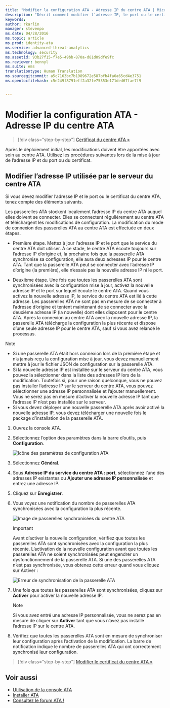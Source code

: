 ```yaml
---
title: "Modifier la configuration ATA - Adresse IP du centre ATA | Microsoft ATA"
description: "Décrit comment modifier l’adresse IP, le port ou le certificat de votre centre ATA."
keywords: 
author: rkarlin
manager: stevenpo
ms.date: 04/28/2016
ms.topic: article
ms.prod: identity-ata
ms.service: advanced-threat-analytics
ms.technology: security
ms.assetid: 93b27f15-f7e5-49bb-870a-d81d09dfe9fc
ms.reviewer: bennyl
ms.suite: ems
translationtype: Human Translation
ms.sourcegitcommit: a5c7163bc7b1989672e587bfb4fa6a65cd4e3751
ms.openlocfilehash: c5e249f8791eff2a32fe75353e171ded67fae7f9


---
```


# Modifier la configuration ATA - Adresse IP du centre ATA

>[!div class="step-by-step"]
[Certificat du centre ATA »](modifying-ata-config-centercert.md)

Après le déploiement initial, les modifications doivent être apportées avec soin au centre ATA. Utilisez les procédures suivantes lors de la mise à jour de l’adresse IP et du port ou du certificat.

## Modifier l’adresse IP utilisée par le serveur du centre ATA
Si vous devez modifier l’adresse IP et le port ou le certificat du centre ATA, tenez compte des éléments suivants.

Les passerelles ATA stockent localement l’adresse IP du centre ATA auquel elles doivent se connecter. Elles se connectent régulièrement au centre ATA et téléchargent les modifications de configuration. La modification du mode de connexion des passerelles ATA au centre ATA est effectuée en deux étapes.

-   Première étape. Mettez à jour l’adresse IP et le port que le service du centre ATA doit utiliser. À ce stade, le centre ATA écoute toujours sur l’adresse IP d’origine et, la prochaine fois que la passerelle ATA synchronise sa configuration, elle aura deux adresses IP pour le centre ATA. Tant que la passerelle ATA peut se connecter avec l’adresse IP d’origine (la première), elle n’essaie pas la nouvelle adresse IP ni le port.

-   Deuxième étape. Une fois que toutes les passerelles ATA sont synchronisées avec la configuration mise à jour, activez la nouvelle adresse IP et le port sur lequel écoute le centre ATA. Quand vous activez la nouvelle adresse IP, le service du centre ATA est lié à cette adresse. Les passerelles ATA ne sont pas en mesure de se connecter à l’adresse d’origine et tentent maintenant de se connecter avec la deuxième adresse IP (la nouvelle) dont elles disposent pour le centre ATA. Après la connexion au centre ATA avec la nouvelle adresse IP, la passerelle ATA télécharge la configuration la plus récente et dispose d’une seule adresse IP pour le centre ATA, sauf si vous avez relancé le processus.

> [!NOTE]
> -   Si une passerelle ATA était hors connexion lors de la première étape et n’a jamais reçu la configuration mise à jour, vous devez manuellement mettre à jour le fichier JSON de configuration sur la passerelle ATA.
> -   Si la nouvelle adresse IP est installée sur le serveur du centre ATA, vous pouvez la sélectionner dans la liste des adresses IP lors de la modification. Toutefois si, pour une raison quelconque, vous ne pouvez pas installer l’adresse IP sur le serveur du centre ATA, vous pouvez sélectionner une adresse IP personnalisée et l’ajouter manuellement. Vous ne serez pas en mesure d’activer la nouvelle adresse IP tant que l’adresse IP n’est pas installée sur le serveur.
> -   Si vous devez déployer une nouvelle passerelle ATA après avoir activé la nouvelle adresse IP, vous devez télécharger une nouvelle fois le package d’installation de la passerelle ATA.

1.  Ouvrez la console ATA.

2.  Sélectionnez l’option des paramètres dans la barre d’outils, puis **Configuration**.

    ![Icône des paramètres de configuration ATA](media/ATA-config-icon.JPG)

3.  Sélectionnez **Général**.

4.  Sous **Adresse IP du service du centre ATA : port**, sélectionnez l’une des adresses IP existantes ou **Ajouter une adresse IP personnalisée** et entrez une adresse IP.

5.  Cliquez sur **Enregistrer**.

6.  Vous voyez une notification du nombre de passerelles ATA synchronisées avec la configuration la plus récente.

    ![Image de passerelles synchronisées du centre ATA](media/ATA-chge-IP-after-clicking-save.png)

    >[!IMPORTANT]
    >Avant d’activer la nouvelle configuration, vérifiez que toutes les passerelles ATA sont synchronisées avec la configuration la plus récente. L’activation de la nouvelle configuration avant que toutes les passerelles ATA ne soient synchronisées peut engendrer un dysfonctionnement de la passerelle ATA. Si une des passerelles ATA n’est pas synchronisée, vous obtenez cette erreur quand vous cliquez sur Activer :
    >
    >    ![Erreur de synchronisation de la passerelle ATA](media/ataGW-not-synced.png)


7.  Une fois que toutes les passerelles ATA sont synchronisées, cliquez sur **Activer** pour activer la nouvelle adresse IP.

    > [!NOTE]
    > Si vous avez entré une adresse IP personnalisée, vous ne serez pas en mesure de cliquer sur **Activer** tant que vous n’avez pas installé l’adresse IP sur le centre ATA.

8.  Vérifiez que toutes les passerelles ATA sont en mesure de synchroniser leur configuration après l’activation de la modification. La barre de notification indique le nombre de passerelles ATA qui ont correctement synchronisé leur configuration.

>[!div class="step-by-step"]
[Modifier le certificat du centre ATA »](modifying-ata-config-centercert.md)


## Voir aussi
- [Utilisation de la console ATA](working-with-ata-console.md)
- [Installer ATA](install-ata.md)
- [Consultez le forum ATA !](https://social.technet.microsoft.com/Forums/security/home?forum=mata)



<!--HONumber=Jul16_HO3-->


